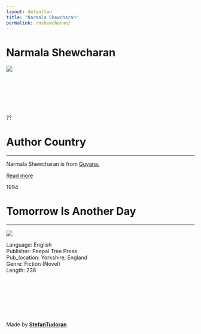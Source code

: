 ```yaml
---
layout: defaultau
title: "Narmala Shewcharan"
permalink: /nshewcharan/
---
```

<!-- partial:index.partial.html -->
<div class="content">
    <h1>Narmala Shewcharan</h1>
    <div class="quote">
        <div><img src="https://www.peepaltreepress.com/sites/default/files/styles/author_large/public/narmala%20shewcharan_1.jpg?itok=xuxFvpPO" class="logo"></div>
    </div>
    <div class="timeline">
        <div style="padding-bottom:100px;"></div>
        <div class="block">
            <div class="date right"><p class="right">??</p></div>
            <div class="dot"></div>
            <div class="left first">
            <div class="author_country">
                <h1>Author Country</h1><hr>
            <div class="aclocation"><p>Narmala Shewcharan is from <a href="http://localhost:4000/62">Guyana.</a></p></div>
                <div class="acreadmore"><a href="https://en.wikipedia.org/wiki/Narmala_Shewcharan" target="_blank">Read more</a></div>
            </div>
            </div>
        </div>
       <div class="block">
            <div class="date left"><p class="left">1994</p></div>
            <div class="dot"></div>
            <div class="right hide">
                <h1>Tomorrow Is Another Day</h1><hr>
                <p><img src="https://www.peepaltreepress.com/sites/default/files/styles/book_cover_large/public/9780948833472.jpg?itok=5vB9w-2V"></p>
                <p>Language: English<br/>
                Publisher: Peepal Tree Press<br/>
                Pub_location: Yorkshire, England<br/>
                Genre: Fiction (Novel)<br/>
                Length: 238</p>
            </div>
        </div>
        <div style="padding-bottom:100px;"></div>
    </div>
    <div id="footer">
        <p id="copyright">Made by&nbsp;<strong><a href="https://www.linkedin.com/in/nicolae-stefan-tudoran-b02291127/" target="_blank">StefanTudoran</a></strong></p>
    </div>
</div>
